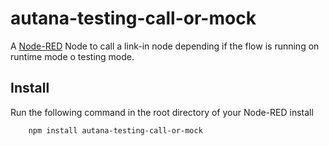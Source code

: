 autana-testing-call-or-mock
=================

A <a href="http://nodered.org" target="_new">Node-RED</a> Node to call a link-in node depending if the flow is running on runtime mode o testing mode.

Install
-------

Run the following command in the root directory of your Node-RED install

        npm install autana-testing-call-or-mock



